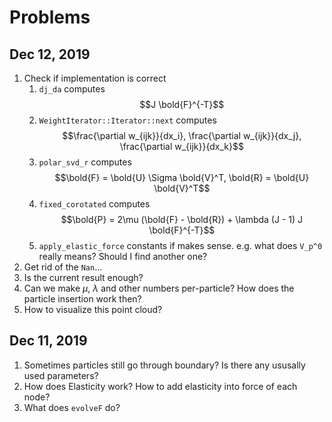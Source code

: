 # Problems

## Dec 12, 2019

1. Check if implementation is correct
   1. `dj_da` computes
      $$J \bold{F}^{-T}$$
   2. `WeightIterator::Iterator::next` computes
      $$\frac{\partial w_{ijk}}{dx_i}, \frac{\partial w_{ijk}}{dx_j}, \frac{\partial w_{ijk}}{dx_k}$$
   3. `polar_svd_r` computes
      $$\bold{F} = \bold{U} \Sigma \bold{V}^T, \bold{R} = \bold{U} \bold{V}^T$$
   4. `fixed_corotated` computes
      $$\bold{P} = 2\mu (\bold{F} - \bold{R}) + \lambda (J - 1) J \bold{F}^{-T}$$
   5. `apply_elastic_force` constants if makes sense. e.g. what does `V_p^0` really means? Should I find
      another one?
2. Get rid of the `Nan`...
3. Is the current result enough?
4. Can we make $\mu$, $\lambda$ and other numbers per-particle? How does the particle insertion work then?
5. How to visualize this point cloud?

## Dec 11, 2019

1. Sometimes particles still go through boundary? Is there any ususally used parameters?
2. How does Elasticity work? How to add elasticity into force of each node?
3. What does `evolveF` do?